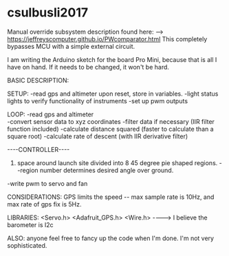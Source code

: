 # csulbusli2017

Manual override subsystem description found here: --> https://jeffreyscomputer.github.io/PWcomparator.html
This completely bypasses MCU with a simple external circuit.

I am writing the Arduino sketch for the board Pro Mini,  because that is all I have on hand. If it needs to be changed, it won't be hard.

BASIC DESCRIPTION:

SETUP:
-read gps and altimeter upon reset, store in variables.
-light status lights to verify functionality of instruments
-set up pwm outputs

LOOP:
-read gps and altimeter    
-convert sensor data to xyz coordinates
-filter data if necessary (IIR filter function included)
-calculate distance squared (faster to calculate than a square root)
-calculate rate of descent (with IIR derivative filter)

----CONTROLLER----
1. space around launch site divided into 8 45 degree pie shaped regions.
	--region number determines desired angle over ground.      


-write pwm to servo and fan


CONSIDERATIONS:
GPS limits the speed -- max sample rate is 10Hz, and max rate of gps fix is 5Hz.


LIBRARIES:
<Servo.h>
<Adafruit_GPS.h>
<Wire.h>      ----> I believe the barometer is I2c


ALSO:
anyone feel free to fancy up the code when I'm done. I'm not very sophisticated.
